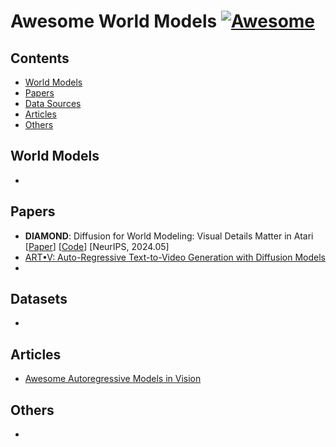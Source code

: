 # Awesome World Models [![Awesome](https://awesome.re/badge.svg)](https://github.com/sindresorhus/awesome)

## Contents

- [World Models](#world-models)
- [Papers](#papers)
- [Data Sources](#data-sources)
- [Articles](#articles)
- [Others](#others)

## World Models

-

## Papers

- **DIAMOND**: Diffusion for World Modeling: Visual Details Matter in Atari [[Paper](https://arxiv.org/abs/2405.12399)] [[Code](https://github.com/eloialonso/diamond)] [NeurIPS, 2024.05]
- [ART•V: Auto-Regressive Text-to-Video Generation with Diffusion Models](https://warranweng.github.io/art.v/)
-

## Datasets

-

## Articles

- [Awesome Autoregressive Models in Vision](https://github.com/ChaofanTao/Autoregressive-Models-in-Vision-Survey)

## Others

-
